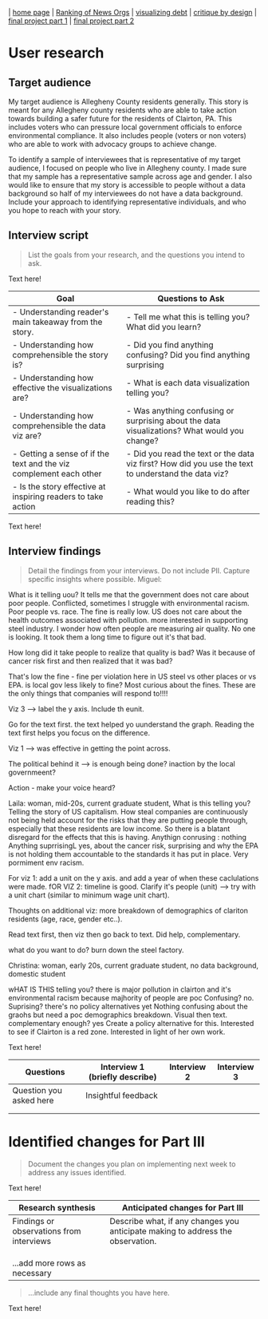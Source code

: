 | [home page](https://itsmeriem.github.io/Meriem/) | [Ranking of News Orgs](news-ranking.md) | [visualizing debt](visualizing-debt.md) | [critique by design](critique-by-design.md) | [final project part 1](final-project-part1.md) | [final project part 2](final-project-part2.md) 

# User research 

## Target audience
My target audience is Allegheny County residents generally. This story is meant for any Allegheny county residents who are able to take action towards building a safer future for the residents of Clairton, PA. This includes voters who can pressure local government officials to enforce environmental compliance. It also includes people (voters or non voters) who are able to work with advocacy groups to achieve change.

To identify a sample of interviewees that is representative of my target audience, I focused on people who live in Allegheny county. I made sure that my sample has a representative sample across age and gender. I also would like to ensure that my story is accessible to people without a data background so half of my interviewees do not have a data background.
Include your approach to identifying representative individuals, and who you hope to reach with your story. 


## Interview script
> List the goals from your research, and the questions you intend to ask. 

Text here!

| Goal                                                        | Questions to Ask                                                     |
|-------------------------------------------------------------|----------------------------------------------------------------------|
| - Understanding reader's main takeaway from the story.      |  - Tell me what this is telling you? What did you learn?             |
| - Understanding how comprehensible the story is?            |  - Did you find anything confusing? Did you find anything surprising |
| - Understanding how effective the visualizations are?       |  - What is each data visualization telling you?                       |
| - Understanding how comprehensible the data viz are?          |  - Was anything confusing or surprising about the data visualizations? What would you change?|
| - Getting a sense of if the text and the viz complement each other | - Did you read the text or the data viz first? How did you use the text to understand the data viz? |
| - Is the story effective at inspiring readers to take action | - What would you like to do after reading this? |

Text here!

## Interview findings
> Detail the findings from your interviews.  Do not include PII.  Capture specific insights where possible.
Miguel:

What is it telling uou? It tells me that the government does not care about poor people. Conflicted, sometimes I struggle with environmental racism. Poor people vs. race. The fine is really low. US does not care about the health outcomes associated with pollution. more interested in supporting steel industry. 
I wonder how often people are measuring air quality. No one is looking. It took them a long time to figure out it's that bad.

How long did it take people to realize that quality is bad? Was it because of cancer risk first and then realized that it was bad? 

That's low the fine - fine per violation here in US steel vs other places or vs EPA. is local gov less likely to fine? Most curious about the fines. These are the only things that companies will respond to!!!! 

Viz 3 --> label the y axis. Include th eunit. 

Go for the text first. the text helped yo uunderstand the graph. Reading the text first helps you focus on the difference. 

Viz 1 --> was effective in getting the point across. 

The political behind it --> is enough being done? inaction by the local governmeent? 

Action - make your voice heard?

> 
Laila: woman, mid-20s, current graduate student, 
What is this telling you? Telling the story of US capitalism. How steal companies are continuously not being held account for the risks that they are putting people through, especially that these residents are low income. So there is a blatant disregard for the effects that this is having. 
Anythign conrusing : nothing 
Anything suprrisingL yes, about the cancer risk, surprising and why the EPA is not holding them accountable to the standards it has put in place. Very pormiment env racism.

For viz 1: add a unit on the y axis. and add a year of when these caclulations were made.
fOR VIZ 2: timeline is good. Clarify it's people (unit) --> try with a unit chart (similar to minimum wage unit chart).

Thoughts on additional viz: more breakdown of demographics of clariton residents (age, race, gender etc..).

Read text first, then viz then go back to text. Did help, complementary.

what do you want to do? burn down the steel factory.


Christina: woman, early 20s, current graduate student, no data background, domestic student

wHAT IS THIS telling you? there is major pollution in clairton and it's environmental racism because majhority of people are poc
Confusing? no. 
Suprising? there's no policy alternatives yet
Nothing confusing about the graohs
but need a poc demographics breakdown.
Visual then text. complementary enough? yes
Create a policy alternative for this. Interested to see if Clairton is a red zone. Interested in light of her own work.

Text here!

| Questions               | Interview 1 (briefly describe) | Interview 2 | Interview 3 |
|-------------------------|--------------------------------|-------------|-------------|
| Question you asked here | Insightful feedback            |             |             |
|                         |                                |             |             |
|                         |                                |             |             |


# Identified changes for Part III
> Document the changes you plan on implementing next week to address any issues identified.  

Text here!

| Research synthesis                       | Anticipated changes for Part III                                                |
|------------------------------------------|---------------------------------------------------------------------------------|
| Findings or observations from interviews | Describe what, if any changes you anticipate making to address the observation. |
|                                          |                                                                                 |
|                                          |                                                                                 |
|                                          |                                                                                 |
| ...add more rows as necessary            |                                                                                 |

> ...include any final thoughts you have here. 

Text here!
